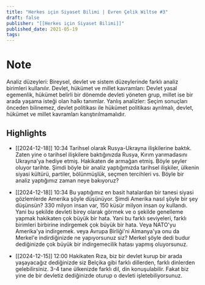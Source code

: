 ```yaml
---
title: "Herkes için Siyaset Bilimi | Evren Çelik Wiltse #3"
draft: false
publisher: "[[Herkes için Siyaset Bilimi]]"
published_date: 2021-05-19
tags:
---
```

# Note
 Analiz düzeyleri: Bireysel, devlet ve sistem düzeylerinde farklı analiz birimleri kullanılır.
Devlet, hükümet ve millet kavramları: Devlet yasal egemenlik, hükümet belirli bir dönemde devleti yöneten grup, millet ise bir arada yaşama isteği olan halkı tanımlar.
Yanlış analizler: Seçim sonuçları önceden bilinemez, devlet politikası ile hükümet politikası ayrılmalı, devlet, hükümet ve millet kavramları karıştırılmamalıdır.


## Highlights
* [[2024-12-18]] 10:34  Tarihsel olarak Rusya-Ukrayna ilişkilerine baktık. Zaten yine o tarihsel ilişkilere baktığınızda Rusya, Kırım yarımadasını Ukrayna'ya hediye etmiş. Hakikaten de armağan etmiş. Böyle şeyler oluyor tarihte. Şimdi böyle bir analiz yaptığımızda tarihsel ilişkiler, ülkenin siyasi kültürü, partiler, bölünmüşlük, seçmen tercihleri vs. Böyle bir analiz yaptığımız zaman neye bakıyoruz?

* [[2024-12-18]] 10:34  Bu yaptığımız en basit hatalardan bir tanesi siyasi gözlemlerde Amerika şöyle düşünüyor. Şimdi Amerika nasıl şöyle bir şey düşünsün? 330 milyon insan var, 150 küsür milyon insan oy kullandı. Yani bu şekilde devleti birey olarak görmek ve o şekilde genelleme yapmak hakikaten çok büyük bir hata. Yani bu farklı seviyeleri, farklı birimleri birbirine indirgemek çok büyük bir hata. Veya NATO'yu Amerika'ya indirgemek. veya Avrupa Birliği'ni Almanya'ya onu da Merkel'e indirdiğinizde ne yapıyorsunuz siz? Merkel şöyle dedi budur dediğinizde çok büyük bir indirgemecilik hatası yapmış oluyorsunuz.

* [[2024-12-15]] 12:00  Hakikaten Rıza, biz bir devlet kurup bir arada yaşayacağız dediğinizde siz Belçika gibi farklı dillerden, farklı dinlerden gelebilirsiniz. 3-4 tane ülkenizde farklı dil, din konuşulabilir. Fakat biz yine de bir devletiz dediğinizde oturup o devleti işletebiliyorsunuz.

